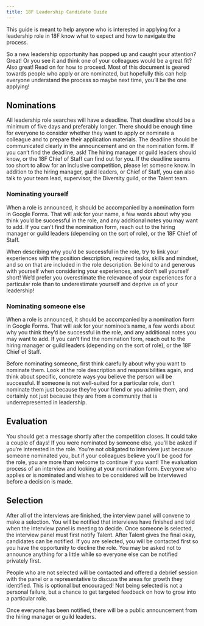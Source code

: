 ```yaml
---
title: 18F Leadership Candidate Guide
---
```


This guide is meant to help anyone who is interested in applying for a leadership role in 18F know what to expect and how to navigate the process.

So a new leadership opportunity has popped up and caught your attention? Great! Or you see it and think one of your colleagues would be a great fit? Also great! Read on for how to proceed. Most of this document is geared towards people who apply or are nominated, but hopefully this can help everyone understand the process so maybe next time, you’ll be the one applying!

## Nominations

All leadership role searches will have a deadline. That deadline should be a minimum of five days and preferably longer. There should be enough time for everyone to consider whether they want to apply or nominate a colleague and to prepare their application materials. The deadline should be communicated clearly in the announcement and on the nomination form. If you can’t find the deadline, ask! The hiring manager or guild leaders should know, or the 18F Chief of Staff can find out for you. If the deadline seems too short to allow for an inclusive competition, please let someone know. In addition to the hiring manager, guild leaders, or Chief of Staff, you can also talk to your team lead, supervisor, the Diversity guild, or the Talent team.

### Nominating yourself

When a role is announced, it should be accompanied by a nomination form in Google Forms. That will ask for your name, a few words about why you think you’d be successful in the role, and any additional notes you may want to add. If you can’t find the nomination form, reach out to the hiring manager or guild leaders (depending on the sort of role), or the 18F Chief of Staff.

When describing why you’d be successful in the role, try to link your experiences with the position description, required tasks, skills and mindset, and so on that are included in the role description. Be kind to and generous with yourself when considering your experiences, and don’t sell yourself short! We’d prefer you overestimate the relevance of your experiences for a particular role than to underestimate yourself and deprive us of your leadership!

### Nominating someone else

When a role is announced, it should be accompanied by a nomination form in Google Forms. That will ask for your nominee’s name, a few words about why you think they’d be successful in the role, and any additional notes you may want to add. If you can’t find the nomination form, reach out to the hiring manager or guild leaders (depending on the sort of role), or the 18F Chief of Staff.

Before nominating someone, first think carefully about why you want to nominate them. Look at the role description and responsibilities again, and think about specific, concrete ways you believe the person will be successful. If someone is not well-suited for a particular role, don't nominate them just because they're your friend or you admire them, and certainly not just because they are from a community that is underrepresented in leadership.

## Evaluation

You should get a message shortly after the competition closes. It could take a couple of days! If you were nominated by someone else, you’ll be asked if you’re interested in the role. You’re not obligated to interview just because someone nominated you, but if your colleagues believe you’ll be good for the role, you are more than welcome to continue if you want! The evaluation process of an interview and looking at your nomination form. Everyone who applies or is nominated and wishes to be considered will be interviewed before a decision is made.

## Selection

After all of the interviews are finished, the interview panel will convene to make a selection. You will be notified that interviews have finished and told when the interview panel is meeting to decide. Once someone is selected, the interview panel must first notify Talent. After Talent gives the final okay, candidates can be notified. If you are selected, you will be contacted first so you have the opportunity to decline the role. You may be asked not to announce anything for a little while so everyone else can be notified privately first.

People who are not selected will be contacted and offered a debrief session with the panel or a representative to discuss the areas for growth they identified. This is optional but encouraged! Not being selected is not a personal failure, but a chance to get targeted feedback on how to grow into a particular role.

Once everyone has been notified, there will be a public announcement from the hiring manager or guild leaders.

